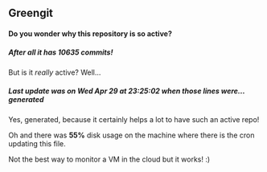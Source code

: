 ## Greengit

#### Do you wonder why this repository is so active?

##### After all it has 10635 commits!

But is it *really* active? Well...

##### Last update was on Wed Apr 29 at 23:25:02 when those lines were... generated

Yes, generated, because it certainly helps a lot to have such an active repo!

Oh and there was **55%** disk usage on the machine
where there is the cron updating this file.

Not the best way to monitor a VM in the cloud but it works! :)
